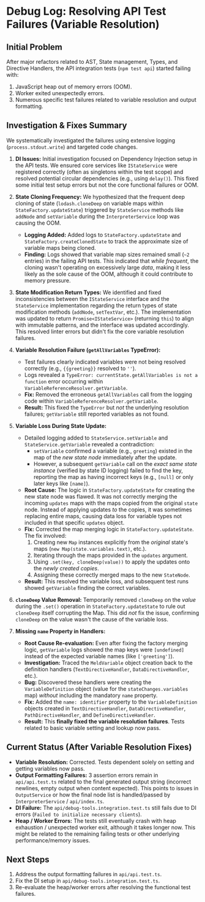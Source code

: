 # Debug Log: Resolving API Test Failures (Variable Resolution)

## Initial Problem

After major refactors related to AST, State management, Types, and Directive Handlers, the API integration tests (`npm test api`) started failing with:

1.  JavaScript heap out of memory errors (OOM).
2.  Worker exited unexpectedly errors.
3.  Numerous specific test failures related to variable resolution and output formatting.

## Investigation & Fixes Summary

We systematically investigated the failures using extensive logging (`process.stdout.write`) and targeted code changes.

1.  **DI Issues:** Initial investigation focused on Dependency Injection setup in the API tests. We ensured core services like `IStateService` were registered correctly (often as singletons within the test scope) and resolved potential circular dependencies (e.g., using `delay()`). This fixed some initial test setup errors but not the core functional failures or OOM.

2.  **State Cloning Frequency:** We hypothesized that the frequent deep cloning of state (`lodash.cloneDeep` on variable maps within `StateFactory.updateState`) triggered by `StateService` methods like `addNode` and `setVariable` during the `InterpreterService` loop was causing the OOM.
    *   **Logging Added:** Added logs to `StateFactory.updateState` and `StateFactory.createClonedState` to track the approximate size of variable maps being cloned.
    *   **Finding:** Logs showed that variable map sizes remained small (`~2` entries) in the failing API tests. This indicated that *while frequent*, the cloning wasn't operating on excessively large *data*, making it less likely as the sole cause of the OOM, although it could contribute to memory pressure.

3.  **State Modification Return Types:** We identified and fixed inconsistencies between the `IStateService` interface and the `StateService` implementation regarding the return types of state modification methods (`addNode`, `setTextVar`, etc.). The implementation was updated to return `Promise<IStateService>` (returning `this`) to align with immutable patterns, and the interface was updated accordingly. This resolved linter errors but didn't fix the core variable resolution failures.

4.  **Variable Resolution Failure (`getAllVariables` TypeError):**
    *   Test failures clearly indicated variables were not being resolved correctly (e.g., `{{greeting}}` resolved to `''`).
    *   Logs revealed a `TypeError: currentState.getAllVariables is not a function` error occurring within `VariableReferenceResolver.getVariable`.
    *   **Fix:** Removed the erroneous `getAllVariables` call from the logging code within `VariableReferenceResolver.getVariable`.
    *   **Result:** This fixed the `TypeError` but *not* the underlying resolution failures; `getVariable` still reported variables as not found.

5.  **Variable Loss During State Update:**
    *   Detailed logging added to `StateService.setVariable` and `StateService.getVariable` revealed a contradiction:
        *   `setVariable` confirmed a variable (e.g., `greeting`) existed in the map of the *new state node* immediately after the update.
        *   However, a subsequent `getVariable` call on the *exact same state instance* (verified by state ID logging) failed to find the key, reporting the map as having incorrect keys (e.g., `[null]` or only later keys like `[name]`).
    *   **Root Cause:** The logic in `StateFactory.updateState` for creating the new state node was flawed. It was not correctly merging the incoming `updates` maps with the maps copied from the original `state` node. Instead of applying updates *to* the copies, it was sometimes replacing entire maps, causing data loss for variable types not included in that specific `updates` object.
    *   **Fix:** Corrected the map merging logic in `StateFactory.updateState`. The fix involved:
        1.  Creating new `Map` instances explicitly from the *original* state's maps (`new Map(state.variables.text)`, etc.).
        2.  Iterating through the maps provided in the `updates` argument.
        3.  Using `.set(key, cloneDeep(value))` to apply the updates onto the *newly created copies*.
        4.  Assigning these correctly merged maps to the new `StateNode`.
    *   **Result:** This resolved the variable loss, and subsequent test runs showed `getVariable` finding the correct variables.

6.  **`cloneDeep` Value Removal:** Temporarily removed `cloneDeep` on the *value* during the `.set()` operation in `StateFactory.updateState` to rule out `cloneDeep` itself corrupting the Map. This did *not* fix the issue, confirming `cloneDeep` on the value wasn't the cause of the variable loss.

7.  **Missing `name` Property in Handlers:**
    *   **Root Cause Re-evaluation:** Even after fixing the factory merging logic, `getVariable` logs showed the map keys were `[undefined]` instead of the expected variable names (like `['greeting']`).
    *   **Investigation:** Traced the `MeldVariable` object creation back to the definition handlers (`TextDirectiveHandler`, `DataDirectiveHandler`, etc.).
    *   **Bug:** Discovered these handlers were creating the `VariableDefinition` object (value for the `stateChanges.variables` map) *without* including the mandatory `name` property.
    *   **Fix:** Added the `name: identifier` property to the `VariableDefinition` objects created in `TextDirectiveHandler`, `DataDirectiveHandler`, `PathDirectiveHandler`, and `DefineDirectiveHandler`.
    *   **Result:** This **finally fixed the variable resolution failures**. Tests related to basic variable setting and lookup now pass.

## Current Status (After Variable Resolution Fixes)

*   **Variable Resolution:** Corrected. Tests dependent solely on setting and getting variables now pass.
*   **Output Formatting Failures:** 3 assertion errors remain in `api/api.test.ts` related to the final generated output string (incorrect newlines, empty output when content expected). This points to issues in `OutputService` or how the final node list is handled/passed by `InterpreterService` / `api/index.ts`.
*   **DI Failure:** The `api/debug-tools.integration.test.ts` still fails due to DI errors (`Failed to initialize necessary clients`).
*   **Heap / Worker Errors:** The tests still eventually crash with heap exhaustion / unexpected worker exit, although it takes longer now. This might be related to the remaining failing tests or other underlying performance/memory issues.

## Next Steps

1.  Address the output formatting failures in `api/api.test.ts`.
2.  Fix the DI setup in `api/debug-tools.integration.test.ts`.
3.  Re-evaluate the heap/worker errors after resolving the functional test failures. 